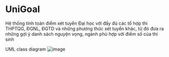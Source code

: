 # UniGoal
Hệ thống tính toán điểm xét tuyển Đại học với đầy đủ các tổ hợp thi THPTQG, ĐGNL, ĐGTD và những phương thức xét tuyển khác, từ đó đưa ra những gợi ý danh sách nguyện vọng, ngành phù hợp với điểm số của thí sinh

UML class diagram
![image](https://github.com/user-attachments/assets/e8aa54d6-2f3e-4bd9-a5d2-1f9a7fa0f56c)

